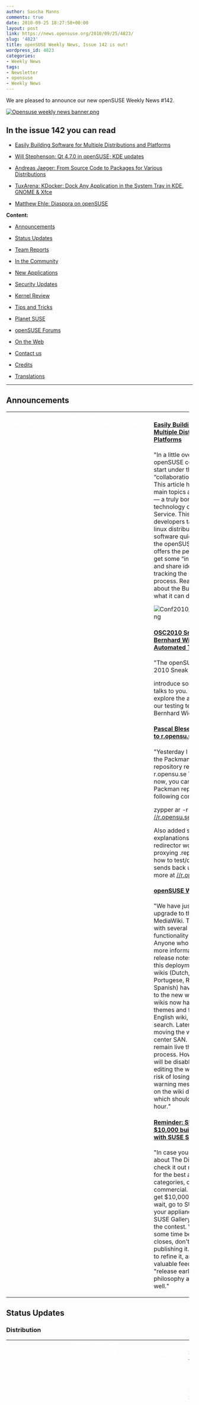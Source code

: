 ```yaml
---
author: Sascha Manns
comments: true
date: 2010-09-25 18:27:58+00:00
layout: post
link: https://news.opensuse.org/2010/09/25/4823/
slug: '4823'
title: openSUSE Weekly News, Issue 142 is out!
wordpress_id: 4823
categories:
- Weekly News
tags:
- Newsletter
- opensuse
- Weekly News
---
```


We are pleased to announce our new openSUSE Weekly News #142.
<!-- more -->








[![Opensuse weekly news banner.png](//en.opensuse.org/images/6/6d/Opensuse_weekly_news_banner.png)](//en.opensuse.org/File:Opensuse_weekly_news_banner.png)













## In the issue 142 you can read




  * [ Easily Building Software for Multiple Distributions and Platforms](//news.opensuse.org/?p=4823#Easily_Building_Software_for_Multiple_Distributions_and_Platforms)


  * [ Will Stephenson: Qt 4.7.0 in openSUSE; KDE updates](//news.opensuse.org/?p=4823#Will_Stephenson:_Qt_4.7.0_in_openSUSE.3B_KDE_updates)


  * [ Andreas Jaeger: From Source Code to Packages for Various Distributions](//news.opensuse.org/?p=4823#Andreas_Jaeger:_From_Source_Code_to_Packages_for_Various_Distributions)


  * [ TuxArena: KDocker: Dock Any Application in the System Tray in KDE, GNOME & Xfce](//news.opensuse.org/?p=4823#TuxArena:_KDocker:_Dock_Any_Application_in_the_System_Tray_in_KDE.2C_GNOME_.26_Xfce)


  * [ Matthew Ehle: Diaspora on openSUSE](//news.opensuse.org/?p=4823#Matthew_Ehle:_Diaspora_on_openSUSE)















**Content:**




  * [ Announcements](//news.opensuse.org/?p=4823#Announcements)


  * [ Status Updates](//news.opensuse.org/?p=4823#Status_Updates)


  * [ Team Reports](//news.opensuse.org/?p=4823#Team_Reports)


  * [ In the Community](//news.opensuse.org/?p=4823#In_the_Community)


  * [ New Applications](//news.opensuse.org/?p=4823#New.2FUpdated_Applications_.40_openSUSE)


  * [ Security Updates](//news.opensuse.org/?p=4823#Security_Updates)


  * [ Kernel Review](//news.opensuse.org/?p=4823#Kernel_Review)


  * [ Tips and Tricks](//news.opensuse.org/?p=4823#Tips_and_Tricks)


  * [ Planet SUSE](//news.opensuse.org/?p=4823#Planet_SUSE)


  * [ openSUSE Forums](//news.opensuse.org/?p=4823#openSUSE_Forums)


  * [ On the Web](//news.opensuse.org/?p=4823#On_the_Web)


  * [ Contact us](//news.opensuse.org/?p=4823#Feedback_.2F_Communicate_.2F_Get_Involved)


  * [ Credits](//news.opensuse.org/?p=4823#Credits)


  * [ Translations](//news.opensuse.org/?p=4823#Translations)







  



  






  






  






  






  






  






  






  






  






  






  






  






  






  






  






  






  






  






  






* * *


  






## Announcements








<table style="width: 98%;" class="zeroBorder" >
<tbody >
<tr >

<td style="color: rgb(255, 255, 255); text-align: center; vertical-align: top; width: 36px;" >[![Marketing.png](//en.opensuse.org/images/9/98/Marketing.png)](//en.opensuse.org/File:Marketing.png)
</td>

<td style="margin: 0pt 1em 0pt 0pt;" >


####  [Easily Building Software for Multiple Distributions and Platforms](//news.opensuse.org/2010/09/20/easily-building-software-for-multipe-distributions-and-platforms/)


"In a little over a month, the openSUSE conference 2010 will start under the title “collaboration accross borders”. This article highlights one of the main topics at this conference — a truly border-crossing technology called the Build Service. This technology helps developers target many different linux distributions with their software quickly and easily, and the openSUSE conference offers the perfect opportunity to get some “inside information” and share ideas towards fast-tracking the software packaging process. Read on to learn more about the Build Service and what it can do for you!" 


![Conf2010_250px2+register.png](/wp-content/uploads/2010/09/Conf2010_250px2+register.png)




####  [OSC2010 Sneak Peaks – Bernhard Wiedemann: Automated Testing](//news.opensuse.org/2010/09/22/osc2010-sneak-peaks-%E2%80%93-bernhard-wiedemann-automated-testing/)


"The openSUSE Conference 2010 Sneak Peaks will 


introduce some speakers and talks to you. This time we explore the automatism’s inside our testing team together with Bernhard Wiedemann." 




####  [Pascal Bleser: Added Packman to r.opensu.se](//dev-loki.blogspot.com/2010/09/added-packman-to-ropensuse.html)


"Yesterday I added support for the Packman repository to the repository redirector service at r.opensu.se  This means that now, you can simply add the Packman repository with the following command: 


zypper ar -r [//r.opensu.se/packman.repo](//r.opensu.se/packman.repo)


Also added some more explanations about how the redirector works with regards to proxying .repo files, as well as how to test/debug/verify what it sends back using curl. Read more at [//r.opensu.se](//r.opensu.se/)" 


####  [openSUSE Wiki Upgrade](//news.opensuse.org/2010/09/24/opensuse-wiki-upgrade/)


"We have just completed the upgrade to the 1.16 release of MediaWiki. This release comes with several improvements in functionality and performance. Anyone who is interested in more information can view the release notes here.  As part of this deployment, 6 additional wikis (Dutch, French, Greek, Portugese, Russian, and Spanish) have been converted to the new wiki system. These wikis now have the same themes and functionality as the English wiki, including Lucene search.  Later today, we will be moving the wiki files to the data center SAN. The wikis should remain live throughout the entire process. However, file uploads will be disabled and anyone editing the wiki faces a small risk of losing their session. A warning message will be posted on the wiki during this move, which should take less than an hour." 


####  [Reminder: SUSE Studio: Win $10,000 building appliances with SUSE Studio](//blog.susestudio.com/2010/08/win-10000-building-appliances-with-suse.html)


"In case you haven't heard about The Disters Contest yet, check it out now. We are looking for the best appliances in two categories, community and commercial. The winners will get $10,000 each. So don't wait, go to SUSE Studio, build your appliance, publish it on SUSE Gallery, and submit it to the contest. While there is still some time before the contest closes, don't wait with publishing it. You still have time to refine it, and you will get valuable feedback. The proven "release early, release often" philosophy applies here as well." 
</td>
</tr>
</tbody>
</table>





  









## Status Updates







### Distribution





<table style="width: 98%;" class="zeroBorder" >
<tbody >
<tr >

<td style="color: rgb(255, 255, 255); text-align: center; vertical-align: top; width: 36px;" >[![Suse Box.png](//en.opensuse.org/images/thumb/9/94/Suse_Box.png/48px-Suse_Box.png)](//en.opensuse.org/File:Suse_Box.png)
</td>

<td style="margin: 0pt 1em 0pt 0pt;" >  




####  Schedules for the next Week


"**openSUSE 11.4 Milestone 2 release (30 September):** 


  * Milestone: snapshot release without agenda. We release it once we have several new key components in." 



####  Bugzilla




**Important links:**




  * [Detailed Bugzilla Report](https://bugzilla.novell.com/report.cgi?x_axis_field=bug_severity&y_axis_field=product&z_axis_field=&query_format=report-table&short_desc_type=allwordssubstr&short_desc=&long_desc_type=fulltext&long_desc=&classification=openSUSE&bug_file_loc_type=allwordssubstr&bug_file_loc=&status_whiteboard_type=allwordssubstr&status_whiteboard=&keywords_type=anywords&keywords=&bug_status=UNCONFIRMED&bug_status=NEW&bug_status=ASSIGNED&bug_status=NEEDINFO&bug_status=REOPENED&emailassigned_to1=1&emailtype1=substring&email1=&emailassigned_to2=1&emailreporter2=1&emailqa_contact2=1&emailcc2=1&emailtype2=substring&email2=&bugidtype=include&bug_id=&votes=&chfieldfrom=&chfieldto=Now&chfieldvalue=&format=table&action=wrap&field0-0-0=noop&type0-0-0=noop&value0-0-0=)


  * [Submitting Bug Reports](//en.opensuse.org/openSUSE:Submitting_bug_reports)


  * [Bug Reporting FAQ](//en.opensuse.org/openSUSE:Bug_reporting_FAQ)


</td>
</tr>
</tbody>
</table>





  






## Team Reports




### Build Service Team





<table style="width: 98%;" class="zeroBorder" >
<tbody >
<tr >

<td style="color: rgb(255, 255, 255); text-align: center; vertical-align: top; width: 36px;" >[![OWN-oxygen-Build-Service.png](//en.opensuse.org/images/9/98/OWN-oxygen-Build-Service.png)](//en.opensuse.org/File:OWN-oxygen-Build-Service.png)
</td>

<td style="margin: 0pt 1em 0pt 0pt;" >


####  [OBS 2.1 Beta 1 released](//lists.opensuse.org/opensuse-buildservice/2010-09/msg00174.html)


"As usual packages can be found inside of the openSUSE:Tools:Unstable project of OBS and its repositories. The correct version tag for the packages and inside git is 2.0.103 for this release:  [//download.opensuse.org/repositories/openSUSE:/Tools:/Unstable/](//download.opensuse.org/repositories/openSUSE:/Tools:/Unstable/)" 


####  Build Service Statistics




Statistics can found at [//build.opensuse.org](//build.opensuse.org/)



</td>
</tr>
</tbody>
</table>





  






### KDE Team





<table style="width: 98%;" class="zeroBorder" >
<tbody >
<tr >

<td style="color: rgb(255, 255, 255); text-align: center; vertical-align: top; width: 36px;" >[![Kde-logo.jpg](//en.opensuse.org/images/thumb/7/73/Kde-logo.jpg/48px-Kde-logo.jpg)](//en.opensuse.org/File:Kde-logo.jpg)
</td>

<td style="margin: 0pt 1em 0pt 0pt;" >  




####  [Will Stephenson: Qt 4.7.0 in openSUSE; KDE updates](//lizards.opensuse.org/2010/09/22/qt-4-7-0-in-opensuse-kde-updates/)


"With the release of Qt 4.7.0 it’s time to use it to build KDE packages destined for openSUSE 11.4. This means that Qt 4.7 will shortly land in KDE:Distro:Factory repositories. In a couple of months’ time it will be followed by betas of the KDE 4.6 releases. If you are using KDF just because it’s the latest KDE release, consider replacing it with KDE:Release:45 now, which will remain 4.5 and Qt 4.6 based.  You can get the latest Qt release with Qt Quick/QML and latest Qt Creator by staying with KDF." 
</td>
</tr>
</tbody>
</table>





  






### openFATE Team





<table style="width: 98%;" class="zeroBorder" >
<tbody >
<tr >

<td style="color: rgb(255, 255, 255); text-align: center; vertical-align: top; width: 36px;" >[![Logo-fate.png](//en.opensuse.org/images/thumb/c/c2/Logo-fate.png/48px-Logo-fate.png)](//en.opensuse.org/File:Logo-fate.png)
</td>

<td style="margin: 0pt 1em 0pt 0pt;" >  




####  [#310567: Integrated alien installer](https://features.opensuse.org/310567)


"Add alien into zypper/yast so that if .deb is attempted to be installed then a message would launch saying it is not compatible but an attempt will be made to make it compatible and then alien would automatically launch behind the scenes do its work and install just like a standard rpm.  This would not help unify the linux systems, but on an end-user experience, it is a little easier than the command line (no learning required - Dangerous! I know), and for all purposes considered new users would not know the difference. I understand it could get messy if a user gets deb happy for installing, but what do you think?" 


####  [#310569: moblin like interface](https://features.opensuse.org/310569)


"Moblin interface is in the right direction of user-friendliness. So why not implement in upcoming version. Gnome 3 gonna have a similar look. But if the uses have given an option get interface like moblin by installing some packages over existing gnome packages It would be nice and would be a great help for NOTEBOOK users." 


####  [#310571: L2TP-protocol connection setup for VPN via YaST in yast2-network module](https://features.opensuse.org/310571)


"Many Internet providers give an opportunity of creation VPN-connections via pptp-protocol or l2tp-protocol.  PPTP protocol is used widely. It is old and slow.  L2TP protocol gives more stable connections and increases significally the speed of internet-traffic. (...)" 


####  [#310604: Push repository Status to Users](https://features.opensuse.org/310604)


"One of the major complaints from users of the OBS is that it is too hard to identify which package out of multiple available ones is the correct, "safe", one to install. Also repository changes have no way of being noticed except with zypp refreshes suddenly start failing. The OBS provides an amazing, amazing service but still little complications arise; repositories disappear, change content, etc. (...)" 


####  [#310609: Yast2 log search](https://features.opensuse.org/310609)


"The system log viewer in Yast2 should allow searching and filtering the log.  Also, please add /var/log/zypp/history to the log menu. This file is crucial." 


####  Statistics




[Feature](https://features.opensuse.org/) statistics for [openSUSE 11.4](https://features.opensuse.org/statistic/product/22236)




[More information on openFATE](//en.opensuse.org/openSUSE:Openfate)



</td>
</tr>
</tbody>
</table>





  






### Translation Team





<table style="width: 98%;" class="zeroBorder" >
<tbody >
<tr >

<td style="color: rgb(255, 255, 255); text-align: center; vertical-align: top; width: 36px;" >[![Icon-localize.png](//en.opensuse.org/images/thumb/9/95/Icon-localize.png/48px-Icon-localize.png)](//en.opensuse.org/File:Icon-localize.png)
</td>

<td style="margin: 0pt 1em 0pt 0pt;" >  




####  Localization




  * Daily updated translation statistics are available on the [openSUSE Localization Portal](//i18n.opensuse.org/). 


  * [Trunk Top-List](//i18n.opensuse.org/stats/trunk/toplist.php) – [Localization Guide](//en.opensuse.org/OpenSUSE_Localization_Guide)


</td>
</tr>
</tbody>
</table>





  









## In the Community 








<table style="width: 98%;" class="zeroBorder" >
<tbody >
<tr >

<td style="color: rgb(255, 255, 255); text-align: center; vertical-align: top; width: 36px;" >[![Icon-project.png](//en.opensuse.org/images/3/31/Icon-project.png)](//en.opensuse.org/File:Icon-project.png)
</td>

<td style="margin: 0pt 1em 0pt 0pt;" >  




####  [Sirko Kemter: FrOSCamp Zurich](//karl-tux-stadt.de/ktuxs/?p=2771)


"Finally I am home from FrOSCamp now, it was a hard weekend and I slept not much. I started thursday in the evening and picked Alex in Nuremberg arround 9pm adn after another 500km ride we arrived in the morning in Zurich. Then begun an hopeless search for an parking ground. Zurich is definitly an tourist/car driver unfriendly city. Its not that you cant find a place for you car its more that you cant find a place without paying. So on the end I used a parking place I search in the net before I started to Zurich, it was the cheapest I can find, only problem you had the right to park there for 15 hours. The funny thing was, you can pay for more there :D The machine took Euro money, but the automat for the tram doesnt take Euro or paper money. So if you plan a trip to Zurich is definitly the better choice to take the train or plane and make sure you have some coins for the tram." 


####  [Pavol Rusnak: FrOSCamp, FUDCon Zurich and CERN](//stick.gk2.sk/blog/2010/09/froscamp-fudcon-zurich-and-cern/)


"After a very long journey home I’m finally back in Prague from Switzerland. The whole trip was just awesome! Michal and I left Prague on Thursday around 11 PM, shortly after our Fedora friends from Brno arrived. To book a shared van for 9 people proved to be a great idea! Btw, motto for the upcoming openSUSE Conference is “Collaboration across Borders” so we definitively stick to that! :-)" 


####  [Nelson Marques: Strategy and the opensuse-pt community!](//nmarques.digitalwhores.net/2010/09/22/strategy-and-the-opensuse-pt-community/)


"A few days ago I’ve launched a small alert to the Portuguese speaking community through planet and the opensuse-pt mailing list. It’s paying off as some people are now committed to this cause; Identifying what bounds us to openSUSE and why we love to be a part of the openSUSE community. This qualitative information is going to be given to the strategy and marketing teams in a nearby future so that they can have some material provided by the community about the community (in this case, Portuguese speaking community) to aid them to fulfill their goals and make their work easier around the ‘targeted user base" 


####  [Thomas Thym: openSUSE strategy is moving on](//ungethym.blogspot.com/2010/09/opensuse-strategy-is-moving-on.html)


"openSUSE strategy is evolving. The strategy team is working very hard to integrate all the input they get. We got some great ideas from our contributors as well as from users and even non-users.  I would be interested in further input from the upstream projects.  * What do you expect from the openSUSE community? In which direction should out strategy point to improve our collaboration?  Please let us know your hopes and expectations in the comments or via mail (firstname.lastname at gmail com)." 


####  [Andreas Jaeger: From Source Code to Packages for Various Distributions](//lizards.opensuse.org/2010/09/24/from-source-code-to-packages-for-various-distributions/)


"I presented on Thursday at LinuxKongress 2010 on “From Source Code to Packages for Various Distributions”.  When I arrived in the morning for Jon Corbet’s excellent keynote, a quick check showed that the openSUSE Build Service (OBS) which I wanted to demo as part of my presentation was down. I was glad about the advise of my colleague Michael Löffler that told me to have some backup in case I won’t have internet in the room. So, I had prepared a screencast (video) and soon I was calm and could concentrate on Jon instead of worrying about OBS." 


###  Events & Meetings




Past: 




  * [** September 21, 2010: openSUSE Marketing Team Meeting**](//news.opensuse.org/2010/07/26/opensuse-marketing-team-meeting-7/)


  * [** September 22, 2010: openSUSE Board Meeting**](//news.opensuse.org/2010/03/24/opensuse-board-meeting/)



Upcoming: 




  * [** September 29, 2010: German Wiki Team Meeting**](//news.opensuse.org/2010/05/30/german-wiki-team-meeting-2/)


  * [** September 30, 2010: ﻿openSUSE KDE Team meeting**](//news.opensuse.org/2010/05/13/%ef%bb%bfopensuse-kde-team-meeting/)


  * You can find more informations on other events at: 


    * [openSUSE News/Events](//news.opensuse.org/category/events/) – [Local events](//en.opensuse.org/openSUSE:Ambassadors_events)



###  openSUSE for your ears




  * The openSUSE Weekly News are available as Livestream or Podcast in the German Language. You can hear it or download it on [//blog.radiotux.de/podcast](//blog.radiotux.de/podcast). 



###  From Ambassadors




####  [Efstathios Iosifidis: openSUSE team at the 75th International Trade Fair](//opensuseambassadors.blogspot.com/2010/09/opensuse-team-at-75th-international.html)


"openSUSE ambassadors team in association with GreekLUG and Scouts Organization in Thessaloniki, participated from 11th until 19th of September 2010, to 75th International Trade Fair in Thessaloniki. We were at the thematic section called Kids & Fun at the building no16.  The main idea there was to organize some games for the kids. Unfortunately we didn't have the equipment to install couple of games (like Super Tux). So we had a small corner and we were informing the kids and parents about FOSS and what are the positives of using it. We used our laptops to show a small demo. (...)" 


####  [Jimmy Pierre: Report on Software Freedom Day 2010](//lists.opensuse.org/opensuse-marketing/2010-09/msg00179.html)


"(...) We were overwhelmed by the visitors. We distributed 211 openSUSE 11.3 DVDs to the casual visitors and a few SUSE 11 SP1 to people from the Ministry of Education.  We started sfd with demonstration of CMS, we showed fresh installation and tweaking of software from [//opensourcecms.com](//opensourcecms.com/) This took a couple of hours because the process was challenging and over a wireless link sometimes falling at 2mb.  Coffee break and we struggled our way into FOSS games. The audience was quite interested that you could use Linux to work but also to play games and some of them are "clones" of Windows games. We gave some advice on using Wine, but demonstrated that installation of openSUSE 11.3 alongside with Windows would be their best bet. Dual booting and showing how to configure in Yast.  (...)  We ran out of battery for our camera so here are the pics secured : [//www.nui.fr/linpha/viewer.php?albid=14&stage=1](//www.nui.fr/linpha/viewer.php?albid=14&stage=1) " 


####  [Agustin Chavarria: opensuse tour in Nicaragua Oct. 26](//lists.opensuse.org/opensuse-marketing/2010-09/msg00180.html)


"In the community of opensuse in Nicaragua, we're organizing a Tour for all university of Nicaragua, the idea of the tour is promote the use of free software and opensuse.  We will have the first event in October, we don't have a confirm date, but it's probable between October 18 and october 20.  In this event we will have some conference and workshops. (...)" 


####  [Ravindra Aditya: Software Freedom Day Celebrations : openSUSE Story](//theravi.net/1software-freedom-day-celebrations--opensuse-story.aspx)


"Software Freedom Day is being celebrated on 18th September,2010 here. As an information for the new users, Software Freedom Day is a worldwide celebration of Free and Open Source Software (FOSS). Our goal in this celebration is to educate the worldwide public about the benefits of using high quality FOSS in education, in government, at home, and in business -- in short, everywhere!  for new Users :-The openSUSE project is a worldwide effort that promotes the use of Linux everywhere. openSUSE creates one of the world's best Linux distributions, working together in an open, transparent and friendly manner as part of the worldwide Free and Open Source Software community. (...)" 


###  openSUSE in $COUNTRY


"Details" 


###  Communication




  * [The Mailinglists](//lists.opensuse.org/)


  * [The openSUSE Forums](//forums.opensuse.org/)] 



###  Contributors




  * [The User Directory](//users.opensuse.org/)


</td>
</tr>
</tbody>
</table>





  









## New/Updated Applications @ openSUSE








<table style="width: 98%;" class="zeroBorder" >
<tbody >
<tr >

<td style="color: rgb(255, 255, 255); text-align: center; vertical-align: top; width: 36px;" >[![OWN-oxygen-New-Updated-Applications.png](//en.opensuse.org/images/1/10/OWN-oxygen-New-Updated-Applications.png)](//en.opensuse.org/File:OWN-oxygen-New-Updated-Applications.png)
</td>

<td style="margin: 0pt 1em 0pt 0pt;" >


####  [OBS openSUSE:11.3:Update/flash-player r3 commited](//hermes.opensuse.org/messages/5209258)


"Updated to flash_player_10_r85.3" 


####  [OMG!SUSE! team: Runnin' from Johnny Law with Amarok 2.3.2 "Moonshine"](//feedproxy.google.com/%7Er/omgsuse/%7E3/JdkuLQ3KDso/runnin-johnny-law-amarok-232-moonshine)


"Earlier this week the Amarok team release version 2.3.2 which brings a KTruckFull of bug fixes to Amarok, the most important of them being: Amarok 2.3.2 jives with KDE 4.5 far better than it's predecessors." 


  * You can find other interesting Packages at: 


  * [Packman](//packman.links2linux.de/rdf/packman_en.rdf) – [OBS](https://hermes.opensuse.org/feeds/53368.rdf)


</td>
</tr>
</tbody>
</table>





  









## Security Updates








<table style="width: 98%;" class="zeroBorder" >
<tbody >
<tr >

<td style="color: rgb(255, 255, 255); text-align: center; vertical-align: top; width: 36px;" >[![Logo-SecurityUpdates.png](//en.opensuse.org/images/6/68/Logo-SecurityUpdates.png)](//en.opensuse.org/File:Logo-SecurityUpdates.png)
</td>

<td style="margin: 0pt 1em 0pt 0pt;" >


To view the security announcements in full, or to receive them as soon as they're released, refer to the [openSUSE Security Announce](//lists.opensuse.org/opensuse-security-announce/) mailing list.  

  





</td>
</tr>
</tbody>
</table>





  









## Kernel Review








<table style="width: 98%;" class="zeroBorder" >
<tbody >
<tr >

<td style="color: rgb(255, 255, 255); text-align: center; vertical-align: top; width: 36px;" >[![Tux.svg.png](//en.opensuse.org/images/thumb/b/bc/Tux.svg.png/48px-Tux.svg.png)](//en.opensuse.org/File:Tux.svg.png)
</td>

<td style="margin: 0pt 1em 0pt 0pt;" >  




####  [h-online/Thorsten Leemhuis: Kernel Log: Coming in 2.6.36 (Part 2) - File systems, networking and storage](//en.opensuse.org//Weekly_news#In_the_Community)


"2.6.36 offers VFS optimisations, has returned to integrating Ext3 file systems with "data=ordered" by default and can store data from shared Windows or Samba disks in local cache to improve performance. Numerous new and improved drivers enhance the kernel's storage and network hardware support." 
</td>
</tr>
</tbody>
</table>





  









## Tips and Tricks








<table style="width: 98%;" class="zeroBorder" >
<tbody >
<tr >

<td style="color: rgb(255, 255, 255); text-align: center; vertical-align: top; width: 36px;" >[![OWN-oxygen-Tips-and-Tricks.png](//en.opensuse.org/images/9/98/OWN-oxygen-Tips-and-Tricks.png)](//en.opensuse.org/File:OWN-oxygen-Tips-and-Tricks.png)
</td>

<td style="margin: 0pt 1em 0pt 0pt;" >  




###  For Desktop Users




####  [TuxArena: KDocker: Dock Any Application in the System Tray in KDE, GNOME & Xfce](//tuxarena.blogspot.com/2010/09/kdocker-dock-any-application-in-system.html)


"I bet at one point or another you felt you missed the system tray integration feature in some application, be it xterm, an audio player, a file manager or any other program. Well, KDocker is just the thing which comes to help: a simple, yet practical docking application built for KDE4 (older KDE3 version can be found here), but not only. Let me tell you how to use this program in a productive and useful manner." 


####  [Tech Drive-in: 12 Useful GIMP Video Tutorials For Absolute Beginners](//www.techdrivein.com/2010/09/12-useful-gimp-video-tutorials-for.html)


"We already introduced a beautiful collection of GIMP tutorials before, it's time for some more. But this time, they are a bunch of GIMP video tutorials and are solely meant for absolute beginners, those who only have the vaguest idea on what GIMP is and what it is capable of." 


####  [Sebastian Kügler: Getting Email Done: The Stack and the Heap of Lion Mail](//satellite.vizzzion.org/blog/2010/09/getting-email-done-the-stack-and-the-heap-of-lion-mail/)


"In my previous article on this subject, I have introduced Akonadi as the personal information beehive on your computer, explained how it works, how it is designed and what the migration process to an Akonadi-based Kontact looks like. (openSUSE users should also take a look here.) In this article, I will dive into the workspace parts we’re introducing on top of Akonadi, notably the new email notifier system in Plasma – Lion Mail.  The Lion Mail email notifier is at its base your "you’ve got mail" icon in the panel. For users with more complex and high-traffic email habits, it offers a basic set of workflow tools to manage the daily stream of emails more efficiently and ergonomically. In this article, I’m describing some of the design concepts behind Lion Mail’s email notifier and its workflow features." 


####  [WebUpd8/Andrew: Synchronize Your OpenOffice Documents With Google Docs, Zoho And WebDAV Servers Using Ooo2gd](//www.webupd8.org/2010/09/synchronize-your-openoffice-documents.html)


"[Ooo2gd](//code.google.com/p/ooo2gd/) is an OpenOffice addon which you can use to keep your documents synchronized with Google Docs, Zoho and WebDAV servers. You can either manually select to upload a file to Google Docs / Zoho when you're done editing it or you can select to automatically synchronize it. (...)" 


  






###  For Commandline/Script Newbies




####  [Jordi Massaguer: removing duplicated photos from your hard drive](//jordimassaguerpla.blogspot.com/2010/09/removing-duplicated-photos-from-your.html)


"These last days I've been trying to organize my photo collection. I realized that some of them were in more than one folder, that is, some photos were duplicated or triplicated on my hard drive.  So, I wrote a python script to solve my problem, and here it is:..." 


  






###  For Developers and Programmers




####  [Developer.com/Keith Vance: Build Your First PHP for Android Application](//www.developer.com/features/article.php/3904261/Build-Your-First-PHP-for-Android-Application.htm)


"Google's open source Android mobile operating system is taking the smartphone market by storm. Unlike Apple, which has stringent guidelines and requirements for developers who want to offer their applications on the iPhone App Store, Google has left the Android platform wide open. You can even write Android applications in PHP now. The folks at Irontech have created a PHP port to run on Android, and with the Scripting Layer for Android (SL4A), you can build PHP Android applications. (...)" 


####  [Packt/Daniel Arbuckle: Python: Unit Testing with Doctest](//www.packtpub.com/article/python-unit-testing-with-doctest)


"In this article by Daniel Arbuckle, author of Python Testing, we shall:  * Discuss in detail what Unit testing is  * Talk about the ways in which Unit testing helps various stages of development  * Work with examples that illustrate Unit testing and its advantages  So, let's get on with it!" 


  






###  For System Administrators




####  [HowtoForge/Falko Timme: Setting Up An NFS Server And Client On OpenSUSE 11.3](//www.howtoforge.com/setting-up-an-nfs-server-and-client-on-opensuse-11.3)


"This guide explains how to set up an NFS server and an NFS client on OpenSUSE 11.3. NFS stands for Network File System; through NFS, a client can access (read, write) a remote share on an NFS server as if it was on the local hard disk. (...)" 


####  [Novell Connection Magazine/Matthias G. Eckermann and Bill Tobey: Effective Linux Resource Management](//www.novell.com/connectionmagazine/2010/09/effective_linux_resource_management_one.html)


"When Linux servers under perform—particularly multi-purpose systems running multiple applications for multiple user groups—the root cause is frequently resource monopolization by one or more processes or users. Wouldn’t it be wonderful if you could set and enforce some ground rules to govern how much CPU, memory, disk I/O or network I/O each process or user could command?  Well you can! Control groups (cgroups) are a feature of the Linux kernel that provide mechanisms for partitioning sets of tasks into one or many hierarchical groups, and associating each group with a set of subsystem resource parameters that affect their execution performance. You might use control groups: (...)" 


####  [Unixmen: How to install Nagios 3.2.2 from source in Opensuse 11.3](//www.unixmen.com/linux-tutorials/1187-how-to-install-nagios-322-from-source-in-opensuse-113)


"Nagios is a popular open source computer system and network monitoring software application. It watches hosts and services, alerting users when things go wrong and again when they get better. (...)" 


####  [Robert Schweikert: Wacom Bamboo Pen and openSUSE 11.3](//lizards.opensuse.org/2010/09/23/wacom-bamboo-pen-and-opensuse-11-3/)


"It all started when my daughter discovered the Bamboo Pen. Naturally the tablet quickly turned into a must have accessory to her computer. After a bit of Googling I came to the conclusion that making the beast work with Linux should be possible. The prize for the effort would be a very happy young lady.  In order to avoid any potential hassle with shipping etc. we went to the local Best Buy to buy the tablet. As the store had the hardware at the same price as online retailers that decision was easy.  Once I actually had my fingers on the tablet it was time to make it work. Doing a bit more detailed research now, I found various openSUSE forum posts and various other links. Some of these were not quite consistent, others appeared to address only half the solution. Therefore, I decided to cast away most of what I had found and just concentrate on the information found on the Linux Wacom Project. The HOWTO is informative and provides all information needed to get everything working. The HOWTO does not provide the information in the linear fashion I like, when I try to get something new to work. With a bit of hoping back and forth and some pocking around I got the tablet to work." 
</td>
</tr>
</tbody>
</table>





  









## Planet SUSE








<table style="width: 98%;" class="zeroBorder" >
<tbody >
<tr >

<td style="color: rgb(255, 255, 255); text-align: center; vertical-align: top; width: 36px;" >[![Logo-PlanetSUSE.png](//en.opensuse.org/images/thumb/f/fe/Logo-PlanetSUSE.png/48px-Logo-PlanetSUSE.png)](//en.opensuse.org/File:Logo-PlanetSUSE.png)
</td>

<td style="margin: 0pt 1em 0pt 0pt;" >  




####  [Matthew Ehle: Diaspora on openSUSE](//www.matthewehle.info/blog/?p=113)


"A possible milestone in the world of social networking was reached a few days ago, as the developers announced the pre-alpha release of the Diaspora project. While there is ample instruction on their wiki for installing a seed on Ubuntu, there is no documentation on getting one running on SUSE Linux, especially in Apache. However, after some tinkering around, I have successfully installed and set it my own Diaspora seed. Here is what I did for openSUSE 11.3:  **Warning** This application is pre-alpha quality (i.e. minimal functionality). While the Diaspora team has released the source code and some basic installation instructions, there is absolutely no support right now. In addition, the application has a lot of security holes, as this article points out. On top of that, you will have to install a lot of software, which always carries the risk of messing up your system.  While I am happy to answer some basic questions about what I did, I am not a Ruby expert and will probably not be able to help on most specific problems. If you do this, it is at your own risk!" 


####  [OMG!SUSE! team: The Bertel Beat: Thoughts on strategy](//feedproxy.google.com/%7Er/omgsuse/%7E3/dQ4Ne6nOOUc/bertel-beat-thoughts-strategy)


"The openSUSE project has been re-evaluating its direction as of late, and today I checked out the current draft of the new openSUSE vision, available here. Linked from the post is an evolving document on identifying the openSUSE project's target user, it reads:  "The target users of openSUSE are people who need to get work done, and want something stable and usable for their every day needs. They are users who are interested in technology, willing to learn if needed, capable of reading documentation or asking questions on forums. But also people who don't want to do that if they don't have to. In short, the productivity-focussed professional. This includes powerusers, developers, system administrators but also office workers who sit behind a computer all day. A convenient definition would be someone who regularly reads computer magazines or technology sites and works with computers a lot. So we are NOT targeting people who don't use a computer very often - if your grandma only checks mail and Facebook once a week, give her a Netbook interface like MeeGo or Plasma Netbook, not the default openSUSE Plasma or GNOME desktops.  Our user wants control over his or her computing experience - but at the same time doesn't want to WASTE time - things should work out of the box and offer flexibility and configurability only where needed. And this user is empowered to help his or her favorite distribution - it is easy to contribute back to openSUSE!"" 


####  [Mike McCallister: Outsmarting an aging router and other tales of regeneration](//metaverse.wordpress.com/2010/09/21/outsmarting-an-aging-router-and-other-tales-of-regeneration/)


"So after a week of preparation and a couple more weeks of frustration and perseverance, my somewhat ancient laptop has transformed from a dual-boot Kubuntu/Windows XP system to a dual-boot openSUSE 11.3/Windows XP system.  The whole process wasn’t really as bad as I’d feared, nor as bad as you might think after reading that lead paragraph. I pretty much thought I’d have to reformat my hard drive and start over and backed up all my data accordingly.  Once I did that, I remembered to install Windows first, even though I never ran into any issues when I earlier installed Windows on what it considered the H: drive." 


####  [Sascha Manns: New Webinar at Linux Foundation](//saigkill.wordpress.com/2010/09/21/new-webinar-at-linux-foundation/)


"Yesterday i’ve got a Message from Linux Foundation. The Mail says, that the fourth Part of the Webinars are available.  **What is a Webinar?** A Webinar is a free Trainingvideo with different Topics. Each new Webinar has a new Topic. The whole Training is a Video in a Flashplayer, that contains a talk and you can see the Slides or the stuff what makes the Man (Women) who gives the Talk. Before you can access the Webinar, you must request a Session-Key, what you can do there. On the Registersite you just must place your Name, Emailadress and Company, and in the next Step you got the Key. That Key you put in the next Page, and then you have access to see the Video. As Extra Present you can also Download that as OGG. The Webinars are interesting, and if i haven’t understand anything, i can go back and hear it another Time." 


####  [Nelson Marques: 2.6.34.7-0.3-desktop and ATI FireGL](//nmarques.digitalwhores.net/2010/09/24/2-6-34-7-0-3-desktop-and-ati-firegl/)


"The last kernel update (2.6.34.7-0.3-desktop) in my case blown up the ATI FireGL proprietary driver (verified in 10.8 and 10.9). As usual, after a kernel update the ATI user needs to recompile the fglrx module, and this time it was failing (maybe due to recent cleanups by the kernel devs on ASM code):..." 
</td>
</tr>
</tbody>
</table>





  









## openSUSE Forums








<table style="width: 98%;" class="zeroBorder" >
<tbody >
<tr >

<td style="color: rgb(255, 255, 255); text-align: center; vertical-align: top; width: 36px;" >[![OWN-oxygen-openSUSE-Forums.png](//en.opensuse.org/images/e/ed/OWN-oxygen-openSUSE-Forums.png)](//en.opensuse.org/File:OWN-oxygen-openSUSE-Forums.png)
</td>

<td style="margin: 0pt 1em 0pt 0pt;" >


####  [Can't Boot Following Update](//forums.opensuse.org/english/get-help-here/install-boot-login/446594-cant-boot-following-update.html)


"This week we had such a swathe of issues with the .4 kernel update, but this one was slightly different because it actually came in post the .7 kernel update." 


####  [Firefox amd Dolphin Graphical Display Issues.](//forums.opensuse.org/english/get-help-here/applications/446337-graphical-issue-dolphin-firefox-cannot-show-picture-preview.html)


"This is kind of epic but reveals some interesting information and solutions. It's ongoing as I write this, although the initial issue seems resolved - we wanted to address the WHY it was happening in the first place." 


####  [Running from USB - Can't access other Partitions](//forums.opensuse.org/english/get-help-here/applications/446541-booted-usb-cannot-mount-access-other-hard-drives.html)


"When running from a live session on USB, user cannot access other partitions. Some advice is given to assist." 


####  [Painless Kernel Update](//forums.opensuse.org/english/community/general-chit-chat/446583-painless-kernel-update-2-6-34-7-0-2-a.html)


"This was a bit of good news after the last fiasco - The latest kernel release has solved the USB bug." 
</td>
</tr>
</tbody>
</table>





  









## On the Web








<table style="width: 98%;" class="zeroBorder" >
<tbody >
<tr >

<td style="color: rgb(255, 255, 255); text-align: center; vertical-align: top; width: 36px;" >[![OWN-oxygen-On-the-Web.png](//en.opensuse.org/images/d/d6/OWN-oxygen-On-the-Web.png)](//en.opensuse.org/File:OWN-oxygen-On-the-Web.png)
</td>

<td style="margin: 0pt 1em 0pt 0pt;" >  




###  Announcements




####  [Free eBook: Introduction to the Command Line](//dontfearthecommandline.blogspot.com/2010/09/free-ebook-introduction-to-command-line.html)


"Please enjoy this free eBook of my lattest book Introduction to the Command Line (Second Edition) available for [free download in PDF format from Lulu.com](//www.lulu.com/product/ebook/introduction-to-the-command-line-%28second-edition%29/12665426)." 


  






###  Reports




####  [Jean-François Fortin Tam (nekohayo): Free my memory](//jeff.ecchi.ca/blog/2010/09/19/free-my-memory/)


"My fellow Antistress argued that I should be going back from Chromium to Firefox today. I replied, “Only when it starts up in less than 3 seconds and frees my goddamn memory when closing tabs”. He then replied with the following statement:  _firefox a la meilleure gestion de la mémoire tous navigateurs confondus (cf tests unanimes sur la toile)_" 


  






###  Reviews and Essays




####  [Charles-H. Schulz: Radical Innovation is needed for GNU/Linux distributions](//standardsandfreedom.net/index.php/2010/09/22/radical-innovation-is-needed-for-gnulinux-distributions/)


"There’s a certain movement these days in the world of GNU/Linux distributions. I think we are experiencing one of these moments that starts with a question that has been asked and heard many times -should distros differentiate themselves in order to survive? & aren’t there too many distros out there?- and ends with a much more serious question: Innovating in the world of GNU/Linux. Rest assured this is not going to be that sort of rant where we conclude that “Linux is the copycat of other OSes” just like we will not, in fact answer the question of the pretendly too many distributions or their differentiation. That is, I will not really answer these questions; and the reason I won’t is that I think these are all bad questions that either miss the point or show a certain lack of understanding of FOSS and GNU/Linux in general.  I guess by now all of you have heard of Mageia, the Mandriva fork. But these news overshadowed something else that is a developing situation elsewhere and matters perhaps even more: OpenSuse. (...)" 


####  [Computerworld/Steven J. Vaughan-Nichols: VMware's Novell SUSE Linux buy out runs into a snag](//blogs.computerworld.com/17019/vmwares_novell_suse_linux_buy_out_runs_into_a_snag)


"There's no doubt about it. VMware wants to buy Novell's SUSE Linux and open-source divisions. But, according to a Reuters report, Novell's board really wants to sell NetWare and the identity management divisions at the same time, and no one wants to pay serious money for them.  In addition, I've heard that other companies are interested in buying Novell's SUSE Linux business. VMware may yet find itself in a Linux bidding war. (...)" 


  






###  Warning!




####  [US-CERT Cyber Security Alert SA10-263A -- Adobe Flash Vulnerabilities](//www.us-cert.gov/cas/alerts/SA10-263A.html)


" Adobe Security Advisory APSB10-22 describes vulnerabilities in Flash Player. Flash content could be on a web page, in a PDF document, in an email attachment, or embedded in another file.  By convincing you to open malicious Flash content, an attacker may be able to take control of your computer or cause it to crash." 
</td>
</tr>
</tbody>
</table>





  









## Feedback / Communicate / Get Involved








<table style="width: 98%;" class="zeroBorder" >
<tbody >
<tr >

<td style="color: rgb(255, 255, 255); text-align: center; vertical-align: top; width: 36px;" >[![OWN-oxygen-FCG.png](//en.opensuse.org/images/a/ae/OWN-oxygen-FCG.png)](//en.opensuse.org/openSUSE:Weekly_news_team)
</td>

<td style="margin: 0pt 1em 0pt 0pt;" >Do you have comments on any of the things mentioned in this article? Then head right over to the [comment section](//news.opensuse.org/?p=4823) and let us know!  

Or if you would like to be part of the [openSUSE:Weekly news team](//en.opensuse.org/openSUSE:Weekly_news_team) then check out our team page and join!  

Or Communicate with or get help from the wider openSUSE community -- via IRC, forums, or mailing lists -- see [Communicate](//en.opensuse.org/openSUSE:Communication_channels). 


  

[![Rss 32.png](//en.opensuse.org/images/thumb/6/6d/Rss_32.png/24px-Rss_32.png)](//en.opensuse.org/File:Rss_32.png) You can subscribe to the openSUSE Weekly News RSS feed at [//news.opensuse.org/category/weekly-news/feed/](//news.opensuse.org/category/weekly-news/feed/)



</td>
</tr>
</tbody>
</table>





  









## Credits








<table style="width: 98%;" class="zeroBorder" >
<tbody >
<tr >

<td style="color: rgb(255, 255, 255); text-align: center; vertical-align: top; width: 36px;" >[![OWN-oxygen-Credits.png](//en.opensuse.org/images/1/17/OWN-oxygen-Credits.png)](//en.opensuse.org/File:OWN-oxygen-Credits.png)
</td>

<td style="margin: 0pt 1em 0pt 0pt;" >


  * [saigkill](//en.opensuse.org/User:Saigkill) [Talk](//en.opensuse.org/User_talk:Saigkill) - [Contributions](//en.opensuse.org/Special:Contributions/saigkill) Sascha Manns (Editor in Chief) 


  * [STS301](//en.opensuse.org/index.php?title=User:STS301&action=edit&redlink=1) [Talk](//en.opensuse.org/index.php?title=User_talk:STS301&action=edit&redlink=1) - [Contributions](//en.opensuse.org/Special:Contributions/STS301) Sebastian Schöbinger (Tips/Tricks) 


  * [HeliosReds](//en.opensuse.org/User:HeliosReds) [Talk](//en.opensuse.org/index.php?title=User_talk:HeliosReds&action=edit&redlink=1) - [Contributions](//en.opensuse.org/Special:Contributions/HeliosReds) Satoru Matsumoto (Editorial Office) 


  * [Caf4926](//en.opensuse.org/User:Caf4926) [Talk](//en.opensuse.org/index.php?title=User_talk:Caf4926&action=edit&redlink=1) - [Contributions](//en.opensuse.org/Special:Contributions/Caf4926) Carl Fletcher (Main-Newsletter, Forums Sec.) 


  * [Okuro](//en.opensuse.org/User:Okuro) [Talk](//en.opensuse.org/index.php?title=User_talk:Okuro&action=edit&redlink=1) - [Contributions](//en.opensuse.org/Special:Contributions/Okuro) Thomas Hofstätter (Events & Meetings) 


  * add translators 


</td>
</tr>
</tbody>
</table>





  









## Translations





<table style="width: 98%;" class="zeroBorder" >
<tbody >
<tr >

<td style="color: rgb(255, 255, 255); text-align: center; vertical-align: top; width: 36px;" >[![OWN-Icon-locale.png](//en.opensuse.org/images/thumb/b/b5/OWN-Icon-locale.png/48px-OWN-Icon-locale.png)](//en.opensuse.org/File:OWN-Icon-locale.png)
</td>

<td style="margin: 0pt 1em 0pt 0pt;" >  




openSUSE Weekly News is translated into many languages.Issue #142 of the openSUSE Weekly News is available in: 




  * [English](//en.opensuse.org/Archive:Weekly_news_142)



Delayed / to be translated: 




  * [Magyar](//hu.opensuse.org/OpenSUSE_Heti_H%C3%ADrmond%C3%B3/142)


  * [Español](//es.opensuse.org/OpenSUSE_Noticias_Semanales/142)


  * [繁體中文](//zh_tw.opensuse.org/OpenSUSE_Weekly_News/142)


  * [日本語](//ja.opensuse.org/OpenSUSE_Weekly_News/142)


  * [Русский](//ru.opensuse.org/%D0%95%D0%B6%D0%B5%D0%BD%D0%B5%D0%B4%D0%B5%D0%BB%D1%8C%D0%BD%D1%8B%D0%B5_%D0%BD%D0%BE%D0%B2%D0%BE%D1%81%D1%82%D0%B8_openSUSE/142)


  * [Indonesia](//en.opensuse.org/OpenSUSE_Weekly_News/142/indonesian)


  * [简体中文](//en.opensuse.org/OpenSUSE_Weekly_News/142/chinese)


  * [Deutsch](//de.opensuse.org/OpenSUSE-Wochenschau/142)


  * [Français](//fr.opensuse.org/Lettre_d%27information_openSUSE/142)


  * [Polski](//pl.opensuse.org/Tygodnik_openSUSE/142)


  * [Português](//pt.opensuse.org/Not%C3%ADcias_da_semana_no_openSUSE/142)


  * [Italiano](//it.opensuse.org/OpenSUSE_Newsletter_Settimanale/142)


  * [Svenska](//en.opensuse.org/OpenSUSE_Weekly_News/142/swedish)


  * [Ìesky](//cs.opensuse.org/OpenSUSE_t%C3%BDden%C3%ADk/142)


</td>
</tr>
</tbody>
</table>
  

